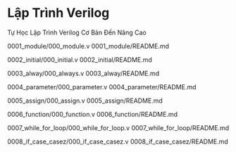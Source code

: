 # Lập Trình Verilog 
Tự Học Lập Trình Verilog Cơ Bản Đến Nâng Cao

0001_module/000_module.v
0001_module/README.md

0002_initial/000_initial.v
0002_initial/README.md
           
0003_alway/000_always.v
0003_alway/README.md

0004_parameter/000_parameter.v
0004_parameter/README.md

0005_assign/000_assign.v
0005_assign/README.md

0006_function/000_function.v
0006_function/README.md

0007_while_for_loop/000_while_for_loop.v
0007_while_for_loop/README.md

0008_if_case_casez/000_if_case_casez.v
0008_if_case_casez/README.md
